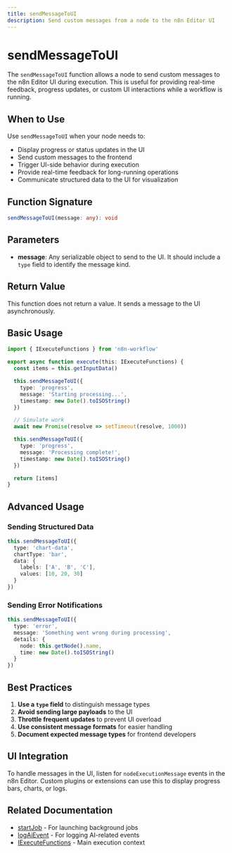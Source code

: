 ```yaml
---
title: sendMessageToUI
description: Send custom messages from a node to the n8n Editor UI
---
```


# sendMessageToUI

The `sendMessageToUI` function allows a node to send custom messages to the n8n Editor UI during execution. This is useful for providing real-time feedback, progress updates, or custom UI interactions while a workflow is running.

## When to Use

Use `sendMessageToUI` when your node needs to:
- Display progress or status updates in the UI
- Send custom messages to the frontend
- Trigger UI-side behavior during execution
- Provide real-time feedback for long-running operations
- Communicate structured data to the UI for visualization

## Function Signature

```ts
sendMessageToUI(message: any): void
```

## Parameters

- **message**: Any serializable object to send to the UI. It should include a `type` field to identify the message kind.

## Return Value

This function does not return a value. It sends a message to the UI asynchronously.

## Basic Usage

```ts
import { IExecuteFunctions } from 'n8n-workflow'

export async function execute(this: IExecuteFunctions) {
  const items = this.getInputData()

  this.sendMessageToUI({
    type: 'progress',
    message: 'Starting processing...',
    timestamp: new Date().toISOString()
  })

  // Simulate work
  await new Promise(resolve => setTimeout(resolve, 1000))

  this.sendMessageToUI({
    type: 'progress',
    message: 'Processing complete!',
    timestamp: new Date().toISOString()
  })

  return [items]
}
```

## Advanced Usage

### Sending Structured Data

```ts
this.sendMessageToUI({
  type: 'chart-data',
  chartType: 'bar',
  data: {
    labels: ['A', 'B', 'C'],
    values: [10, 20, 30]
  }
})
```

### Sending Error Notifications

```ts
this.sendMessageToUI({
  type: 'error',
  message: 'Something went wrong during processing',
  details: {
    node: this.getNode().name,
    time: new Date().toISOString()
  }
})
```

## Best Practices

1. **Use a `type` field** to distinguish message types
2. **Avoid sending large payloads** to the UI
3. **Throttle frequent updates** to prevent UI overload
4. **Use consistent message formats** for easier handling
5. **Document expected message types** for frontend developers

## UI Integration

To handle messages in the UI, listen for `nodeExecutionMessage` events in the n8n Editor. Custom plugins or extensions can use this to display progress bars, charts, or logs.

## Related Documentation

- [startJob](./startJob.md) - For launching background jobs
- [logAiEvent](./logAiEvent.md) - For logging AI-related events
- [IExecuteFunctions](../execution-contexts/IExecuteFunctions.md) - Main execution context
